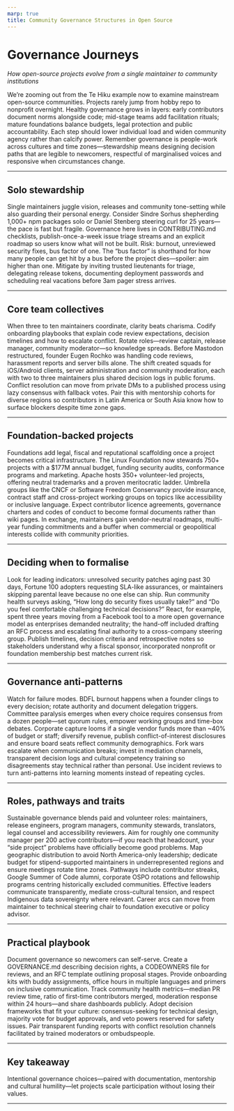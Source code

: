 ```yaml
---
marp: true
title: Community Governance Structures in Open Source
---
```


# Governance Journeys
*How open-source projects evolve from a single maintainer to community institutions*

We’re zooming out from the Te Hiku example now to examine mainstream open-source communities. Projects rarely jump from hobby repo to nonprofit overnight. Healthy governance grows in layers: early contributors document norms alongside code; mid-stage teams add facilitation rituals; mature foundations balance budgets, legal protection and public accountability. Each step should lower individual load and widen community agency rather than calcify power. Remember governance is people-work across cultures and time zones—stewardship means designing decision paths that are legible to newcomers, respectful of marginalised voices and responsive when circumstances change.

---

## Solo stewardship
Single maintainers juggle vision, releases and community tone-setting while also guarding their personal energy. Consider Sindre Sorhus shepherding 1,000+ npm packages solo or Daniel Stenberg steering curl for 25 years—the pace is fast but fragile. Governance here lives in CONTRIBUTING.md checklists, publish-once-a-week issue triage streams and an explicit roadmap so users know what will not be built. Risk: burnout, unreviewed security fixes, bus factor of one. The “bus factor” is shorthand for how many people can get hit by a bus before the project dies—spoiler: aim higher than one. Mitigate by inviting trusted lieutenants for triage, delegating release tokens, documenting deployment passwords and scheduling real vacations before 3am pager stress arrives.

---

## Core team collectives
When three to ten maintainers coordinate, clarity beats charisma. Codify onboarding playbooks that explain code review expectations, decision timelines and how to escalate conflict. Rotate roles—review captain, release manager, community moderator—so knowledge spreads. Before Mastodon restructured, founder Eugen Rochko was handling code reviews, harassment reports and server bills alone. The shift created squads for iOS/Android clients, server administration and community moderation, each with two to three maintainers plus shared decision logs in public forums. Conflict resolution can move from private DMs to a published process using lazy consensus with fallback votes. Pair this with mentorship cohorts for diverse regions so contributors in Latin America or South Asia know how to surface blockers despite time zone gaps.

---

## Foundation-backed projects
Foundations add legal, fiscal and reputational scaffolding once a project becomes critical infrastructure. The Linux Foundation now stewards 750+ projects with a $177M annual budget, funding security audits, conformance programs and marketing. Apache hosts 350+ volunteer-led projects, offering neutral trademarks and a proven meritocratic ladder. Umbrella groups like the CNCF or Software Freedom Conservancy provide insurance, contract staff and cross-project working groups on topics like accessibility or inclusive language. Expect contributor licence agreements, governance charters and codes of conduct to become formal documents rather than wiki pages. In exchange, maintainers gain vendor-neutral roadmaps, multi-year funding commitments and a buffer when commercial or geopolitical interests collide with community priorities.

---

## Deciding when to formalise
Look for leading indicators: unresolved security patches aging past 30 days, Fortune 100 adopters requesting SLA-like assurances, or maintainers skipping parental leave because no one else can ship. Run community health surveys asking, “How long do security fixes usually take?” and “Do you feel comfortable challenging technical decisions?” React, for example, spent three years moving from a Facebook tool to a more open governance model as enterprises demanded neutrality; the hand-off included drafting an RFC process and escalating final authority to a cross-company steering group. Publish timelines, decision criteria and retrospective notes so stakeholders understand why a fiscal sponsor, incorporated nonprofit or foundation membership best matches current risk.

---

## Governance anti-patterns
Watch for failure modes. BDFL burnout happens when a founder clings to every decision; rotate authority and document delegation triggers. Committee paralysis emerges when every choice requires consensus from a dozen people—set quorum rules, empower working groups and time-box debates. Corporate capture looms if a single vendor funds more than ~40% of budget or staff; diversify revenue, publish conflict-of-interest disclosures and ensure board seats reflect community demographics. Fork wars escalate when communication breaks; invest in mediation channels, transparent decision logs and cultural competency training so disagreements stay technical rather than personal. Use incident reviews to turn anti-patterns into learning moments instead of repeating cycles.

---

## Roles, pathways and traits
Sustainable governance blends paid and volunteer roles: maintainers, release engineers, program managers, community stewards, translators, legal counsel and accessibility reviewers. Aim for roughly one community manager per 200 active contributors—if you reach that headcount, your “side project” problems have officially become good problems. Map geographic distribution to avoid North America-only leadership; dedicate budget for stipend-supported maintainers in underrepresented regions and ensure meetings rotate time zones. Pathways include contributor streaks, Google Summer of Code alumni, corporate OSPO rotations and fellowship programs centring historically excluded communities. Effective leaders communicate transparently, mediate cross-cultural tension, and respect Indigenous data sovereignty where relevant. Career arcs can move from maintainer to technical steering chair to foundation executive or policy advisor.

---

## Practical playbook
Document governance so newcomers can self-serve. Create a GOVERNANCE.md describing decision rights, a CODEOWNERS file for reviews, and an RFC template outlining proposal stages. Provide onboarding kits with buddy assignments, office hours in multiple languages and primers on inclusive communication. Track community health metrics—median PR review time, ratio of first-time contributors merged, moderation response within 24 hours—and share dashboards publicly. Adopt decision frameworks that fit your culture: consensus-seeking for technical design, majority vote for budget approvals, and veto powers reserved for safety issues. Pair transparent funding reports with conflict resolution channels facilitated by trained moderators or ombudspeople.

---

## Key takeaway
Intentional governance choices—paired with documentation, mentorship and cultural humility—let projects scale participation without losing their values.

---
